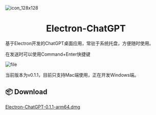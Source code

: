![icon_128x128](https://oreo-image-bed-1310232028.cos.ap-shanghai.myqcloud.com/image/icon_128x128.png)

# <center>Electron-ChatGPT</center>

基于Electron开发的ChatGPT桌面应用，常驻于系统托盘，方便随时使用。

在发送时可以使用Command+Enter快捷键

![file](https://oreo-image-bed-1310232028.cos.ap-shanghai.myqcloud.com/image/file.gif)

当前版本为v0.1.1，目前只支持Mac端使用，正在开发Windows端。

## 📦 Download

[Electron-ChatGPT-0.1.1-arm64.dmg](https://github.com/Lee8150951/Electron-ChatGPT/releases/download/Latest/Electron-ChatGPT-0.1.1-arm64.dmg)
